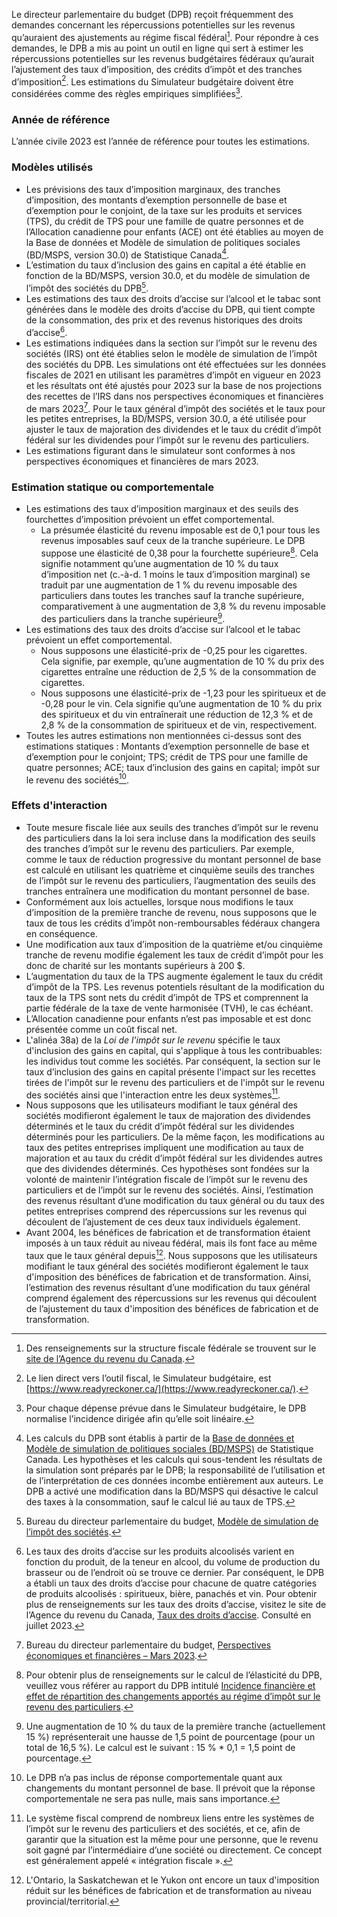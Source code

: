 Le directeur parlementaire du budget (DPB) reçoit fréquemment des demandes concernant les répercussions potentielles sur les revenus qu’auraient des ajustements au régime fiscal fédéral[^1]. Pour répondre à ces demandes, le DPB a mis au point un outil en ligne qui sert à estimer les répercussions potentielles sur les revenus budgétaires fédéraux qu’aurait l’ajustement des taux d’imposition, des crédits d’impôt et des tranches d’imposition[^2]. Les estimations du Simulateur budgétaire doivent être considérées comme des règles empiriques simplifiées[^3].

### Année de référence

L’année civile 2023 est l’année de référence pour toutes les estimations.

### Modèles utilisés

- Les prévisions des taux d’imposition marginaux, des tranches d’imposition, des montants d’exemption personnelle de base et d’exemption pour le conjoint, de la taxe sur les produits et services (TPS), du crédit de TPS pour une famille de quatre personnes et de l’Allocation canadienne pour enfants (ACE) ont été établies au moyen de la Base de données et Modèle de simulation de politiques sociales (BD/MSPS, version 30.0) de Statistique Canada[^4].
- L’estimation du taux d’inclusion des gains en capital a été établie en fonction de la BD/MSPS, version 30.0, et du modèle de simulation de l’impôt des sociétés du DPB[^5].
- Les estimations des taux des droits d’accise sur l’alcool et le tabac sont générées dans le modèle des droits d’accise du DPB, qui tient compte de la consommation, des prix et des revenus historiques des droits d’accise[^6].
- Les estimations indiquées dans la section sur l’impôt sur le revenu des sociétés (IRS) ont été établies selon le modèle de simulation de l’impôt des sociétés du DPB. Les simulations ont été effectuées sur les données fiscales de 2021 en utilisant les paramètres d’impôt en vigueur en 2023 et les résultats ont été ajustés pour 2023 sur la base de nos projections des recettes de l’IRS dans nos perspectives économiques et financières de mars 2023[^7]. Pour le taux général d’impôt des sociétés et le taux pour les petites entreprises, la BD/MSPS, version 30.0, a été utilisée pour ajuster le taux de majoration des dividendes et le taux du crédit d’impôt fédéral sur les dividendes pour l’impôt sur le revenu des particuliers.
- Les estimations figurant dans le simulateur sont conformes à nos perspectives économiques et financières de mars 2023.

### Estimation statique ou comportementale

- Les estimations des taux d’imposition marginaux et des seuils des fourchettes d’imposition prévoient un effet comportemental.
  - La présumée élasticité du revenu imposable est de 0,1 pour tous les revenus imposables sauf ceux de la tranche supérieure. Le DPB suppose une élasticité de 0,38 pour la fourchette supérieure[^8]. Cela signifie notamment qu’une augmentation de 10 % du taux d’imposition net (c.-à-d. 1 moins le taux d’imposition marginal) se traduit par une augmentation de 1 % du revenu imposable des particuliers dans toutes les tranches sauf la tranche supérieure, comparativement à une augmentation de 3,8 % du revenu imposable des particuliers dans la tranche supérieure[^9].
- Les estimations des taux des droits d’accise sur l’alcool et le tabac prévoient un effet comportemental.
  - Nous supposons une élasticité-prix de -0,25 pour les cigarettes. Cela signifie, par exemple, qu’une augmentation de 10 % du prix des cigarettes entraîne une réduction de 2,5 % de la consommation de cigarettes.
  - Nous supposons une élasticité-prix de -1,23 pour les spiritueux et de -0,28 pour le vin. Cela signifie qu’une augmentation de 10 % du prix des spiritueux et du vin entraînerait une réduction de 12,3 % et de 2,8 % de la consommation de spiritueux et de vin, respectivement.
- Toutes les autres estimations non mentionnées ci-dessus sont des estimations statiques : Montants d’exemption personnelle de base et d’exemption pour le conjoint; TPS; crédit de TPS pour une famille de quatre personnes; ACE; taux d’inclusion des gains en capital; impôt sur le revenu des sociétés[^10].

### Effets d'interaction

- Toute mesure fiscale liée aux seuils des tranches d’impôt sur le revenu des particuliers dans la loi sera incluse dans la modification des seuils des tranches d’impôt sur le revenu des particuliers. Par exemple, comme le taux de réduction progressive du montant personnel de base est calculé en utilisant les quatrième et cinquième seuils des tranches de l’impôt sur le revenu des particuliers, l’augmentation des seuils des tranches entraînera une modification du montant personnel de base.
- Conformément aux lois actuelles, lorsque nous modifions le taux d’imposition de la première tranche de revenu, nous supposons que le taux de tous les crédits d’impôt non-remboursables fédéraux changera en conséquence.
- Une modification aux taux d’imposition de la quatrième et/ou cinquième tranche de revenu modifie également les taux de crédit d’impôt pour les donc de charité sur les montants supérieurs à 200 $.
- L’augmentation du taux de la TPS augmente également le taux du crédit d’impôt de la TPS. Les revenus potentiels résultant de la modification du taux de la TPS sont nets du crédit d’impôt de TPS et comprennent la partie fédérale de la taxe de vente harmonisée (TVH), le cas échéant.
- L’Allocation canadienne pour enfants n’est pas imposable et est donc présentée comme un coût fiscal net.
- L'alinéa 38a) de la *Loi de l'impôt sur le revenu* spécifie le taux d'inclusion des gains en capital, qui s'applique à tous les contribuables: les individus tout comme les sociétés. Par conséquent, la section sur le taux d’inclusion des gains en capital présente l'impact sur les recettes tirées de l'impôt sur le revenu des particuliers et de l'impôt sur le revenu des sociétés ainsi que l'interaction entre les deux systèmes[^11].
- Nous supposons que les utilisateurs modifiant le taux général des sociétés modifieront également le taux de majoration des dividendes déterminés et le taux du crédit d’impôt fédéral sur les dividendes déterminés pour les particuliers. De la même façon, les modifications au taux des petites entreprises impliquent une modification au taux de majoration et au taux du crédit d’impôt fédéral sur les dividendes autres que des dividendes déterminés. Ces hypothèses sont fondées sur la volonté de maintenir l’intégration fiscale de l’impôt sur le revenu des particuliers et de l’impôt sur le revenu des sociétés. Ainsi, l’estimation des revenus résultant d’une modification du taux général ou du taux des petites entreprises comprend des répercussions sur les revenus qui découlent de l’ajustement de ces deux taux individuels également.
- Avant 2004, les bénéfices de fabrication et de transformation étaient imposés à un taux réduit au niveau fédéral, mais ils font face au même taux que le taux général depuis[^12]. Nous supposons que les utilisateurs modifiant le taux général des sociétés modifieront également le taux d'imposition des bénéfices de fabrication et de transformation. Ainsi, l’estimation des revenus résultant d’une modification du taux général comprend également des répercussions sur les revenus qui découlent de l’ajustement du taux d'imposition des bénéfices de fabrication et de transformation.

[^1]: Des renseignements sur la structure fiscale fédérale se trouvent sur le [site de l’Agence du revenu du Canada](https://www.canada.ca/fr/agence-revenu/services/impot/tous-taux.html).
[^2]: Le lien direct vers l’outil fiscal, le Simulateur budgétaire, est [https://www.readyreckoner.ca/](https://www.readyreckoner.ca/).
[^3]: Pour chaque dépense prévue dans le Simulateur budgétaire, le DPB normalise l’incidence dirigée afin qu’elle soit linéaire.
[^4]: Les calculs du DPB sont établis à partir de la [Base de données et Modèle de simulation de politiques sociales (BD/MSPS)](https://www.statcan.gc.ca/fra/microsimulation/bdmsps/bdmsps) de Statistique Canada. Les hypothèses et les calculs qui sous-tendent les résultats de la simulation sont préparés par le DPB; la responsabilité de l’utilisation et de l’interprétation de ces données incombe entièrement aux auteurs. Le DPB a activé une modification dans la BD/MSPS qui désactive le calcul des taxes à la consommation, sauf le calcul lié au taux de TPS.
[^5]: Bureau du directeur parlementaire du budget, [Modèle de simulation de l’impôt des sociétés](https://www.pbo-dpb.ca/fr/publications/LIBARC-1617-334--corporate-tax-model--modele-simulation-impot-societes).
[^6]: Les taux des droits d’accise sur les produits alcoolisés varient en fonction du produit, de la teneur en alcool, du volume de production du brasseur ou de l’endroit où se trouve ce dernier. Par conséquent, le DPB a établi un taux des droits d’accise pour chacune de quatre catégories de produits alcoolisés : spiritueux, bière, panachés et vin. Pour obtenir plus de renseignements sur les taux des droits d’accise, visitez le site de l’Agence du revenu du Canada, [Taux des droits d’accise](https://www.canada.ca/fr/agence-revenu/services/formulaires-publications/publications/edrates/taux-droits-accise.html). Consulté en juillet 2023.
[^7]: Bureau du directeur parlementaire du budget, [Perspectives économiques et financières – Mars 2023](https://www.pbo-dpb.ca/fr/publications/RP-2223-025-S--economic-fiscal-outlook-march-2023--perspectives-economiques-financieres-mars-2023).
[^8]: Pour obtenir plus de renseignements sur le calcul de l’élasticité du DPB, veuillez vous référer au rapport du DPB intitulé [Incidence financière et effet de répartition des changements apportés au régime d’impôt sur le revenu des particuliers](https://www.pbo-dpb.ca/fr/publications/LIBARC-1516-297--the-fiscal-and-distributional-impact-of--incidence-financiere-et-effet-de-repartition).
[^9]: Une augmentation de 10 % du taux de la première tranche (actuellement 15 %) représenterait une hausse de 1,5 point de pourcentage (pour un total de 16,5 %). Le calcul est le suivant : 15 % * 0,1 = 1,5 point de pourcentage.
[^10]: Le DPB n’a pas inclus de réponse comportementale quant aux changements du montant personnel de base. Il prévoit que la réponse comportementale ne sera pas nulle, mais sans importance. 
[^11]: Le système fiscal comprend de nombreux liens entre les systèmes de l’impôt sur le revenu des particuliers et des sociétés, et ce, afin de garantir que la situation est la même pour une personne, que le revenu soit gagné par l’intermédiaire d’une société ou directement. Ce concept est généralement appelé « intégration fiscale ».
[^12]: L'Ontario, la Saskatchewan et le Yukon ont encore un taux d'imposition réduit sur les bénéfices de fabrication et de transformation au niveau provincial/territorial.
